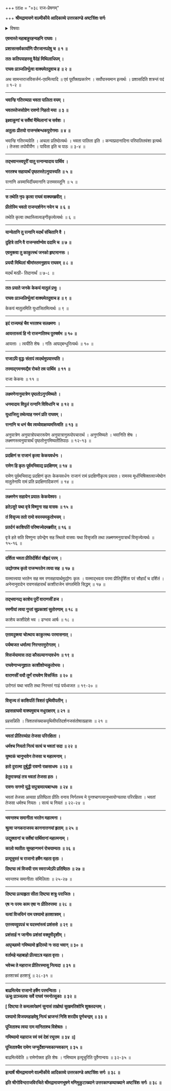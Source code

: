+++
title = "०३८ राज-प्रेषणम्"

+++
**श्रीमद्रामायणे वाल्मीकीये आदिकाव्ये उत्तरकाण्डे अष्टत्रिंशः सर्गः**

<details><summary>विषयाः</summary>

रामेण स्वाभिषेकावलोकन-कुतुक-समागत-नाना-देशाधिपानां तत्-तन्-नगरं प्रतिप्रेषणम् ॥ १ ॥
</details>


**एवमास्ते महाबाहुरहन्यहनि राघवः ।**

**प्रशासत्सर्वकार्याणि पौरजानपदेषु च ॥ १ ॥**

**ततः कतिपयाहस्सु वैदेहं मिथिलाधिपम् ।**

**राघवः प्राञ्जलिर्भूत्वा वाक्यमेतदुवाच ह ॥ २ ॥**

अथ सामन्तराजविसर्जनं-एवमित्यादि ॥ एवं पूर्वोक्तप्रकारेण । सर्वोपास्यमान इत्यर्थः । प्रशासदिति शत्रन्तं पदं ॥ १-२ ॥

****

**भवान्हि गतिरव्यग्रा भवता पालिता वयम् ।**

**भवतस्तेजसोग्रेण रावणो निहतो मया ॥ ३ ॥**

**इक्ष्वाकूणां च सर्वेषां मैथिलानां च सर्वशः ।**

**अतुलाः प्रीतयो राजन्संबन्धकपुरोगमाः ॥ ४ ॥**

भवान्हि गतिरव्यग्रेति । अचला प्रतिष्ठेत्यर्थः । भवता पालिता इति । कन्याप्रदानादिना परिपालितवंशा इत्यर्थः । तेजसा तपोवीर्येण । पाविता इति च पाठः ॥ ३-४ ॥

****

**तद्भवान्त्स्वपुरीं यातु रत्नान्यादाय पार्थिव ।**

**भरतश्च सहायार्थं पृष्ठतस्तेऽनुयास्यति ॥ ५ ॥**

रत्नानि अस्माभिर्दीयमानानि उत्तमवस्तूनि ॥ ५ ॥

****

**स तथेति नृपः कृत्वा राघवं वाक्यमब्रवीत् ।**

**प्रीतोस्मि भवतो राजन्दर्शनेन नयेन च ॥ ६ ॥**

तथेति कृत्वा तथास्त्वित्यङ्गीकृत्येत्यर्थः ॥ ६ ॥

****

**यान्येतानि तु रत्नानि मदर्थं संचितानि वै ।**

**दुहित्रे तानि वै राजन्सर्वाण्येव ददामि च ॥ ७ ॥**

**एवमुक्त्वा तु काकुत्स्थं जनको हृष्टमानसः ।**

**प्रययौ मिथिलां श्रीमांस्तमनुज्ञाय राघवम् ॥ ८ ॥**

मदर्थं मत्प्री- तिदानार्थं ॥ ७-८ ॥

****

**ततः प्रयाते जनके केकयं मातुलं प्रभुः ।**

**राघवः प्राञ्जलिर्भूत्वां वाक्यमेतदुवाच ह ॥ ९ ॥**

केकयं मातुलमिति युधाजितमित्यर्थः ॥ ९ ॥

****

**इदं राज्यमहं चैव भरतश्च सलक्ष्मणः ।**

**आयत्तास्त्वं हि नो राजन्गतिश्च पुरुषर्षभ ॥ १० ॥**

आयत्ताः । त्वयीति शेषः । गतिः आपद्बन्धुरित्यर्थः ॥ १० ॥

****

**राजाऽपि वृद्धः संतापं त्वदर्थमुपयास्यति ।**

**तस्माद्गमनमद्यैव रोचते तव पार्थिव ॥ ११ ॥**

राजा केकयः ॥ ११ ॥

****

**लक्ष्मणेनानुयात्रेण पृष्ठतोऽनुगमिष्यते ।**

**धनमादाय विपुलं रत्नानि विविधानि च ॥ १२ ॥**

**युधाजित्तु तथेत्याह गमनं प्रति राघवम् ।**

**रत्नानि च धनं चैव त्वय्येवाक्षय्यमस्त्विति ॥ १३ ॥**

अनुयात्रेण अनुयात्रोपचाररूपेण अनुयात्रानुरूपोपचारार्थ । अनुगमिष्यते । भवानिति शेषः । लक्ष्मणस्त्वनुयात्रार्थं पृष्ठतोनुगमिष्यतीतिपाठः ॥ १२-१३ ॥

****

**प्रदक्षिणं स राजानं कृत्वा केकयवर्धनः ।**

**रामेण हि कृतः पूर्वमभिवाद्य प्रदक्षिणम् ॥ १४ ॥**

रामेण पूर्वमभिवाद्य प्रदक्षिणं कृतः केकयवर्धनः राजानं रामं प्रदक्षिणीकृत्य प्रयातः। रामस्य मूर्धाभिषिक्तत्वाज्येष्ठेन मातुलेनापि रामं प्रति प्रदक्षिणादिकरणं ॥ १४ ॥

****

**लक्ष्मणेन सहायेन प्रयातः केकयेश्वरः ।**

**हतेऽसुरे यथा वृत्रे विष्णुना सह वासवः ॥ १५ ॥**

**तं विसृज्य ततो रामो वयस्यमकुतोभयम् ।**

**प्रतर्दनं काशिपतिं परिष्वज्येदमब्रवीत् ॥ १६ ॥**

वृत्रे हते सति विष्णुना उपेन्द्रेण सह स्थितो वासवः यथा विसृजति तथा लक्ष्मणमनुयात्रार्थं विसृज्येत्यर्थः ॥ १५-१६ ॥

****

**दर्शिता भवता प्रीतिर्दर्शितं सौहृदं परम् ।**

**उद्योगश्च कृतो राजन्भरतेन त्वया सह ॥ १७ ॥**

यस्मात्त्वया भरतेन सह मम रणसहायार्थमुद्योगः कृतः । यस्माद्भवता परमा प्रीतिर्दृर्शिता परं सौहार्दं च दर्शितं । अनेनानुवादेन रावणसंहारार्थं काशीराजेन संगतमिति सिद्धम् ॥ १७ ॥

****

**तद्भवानद्य काशेय पुरीं वाराणसीं व्रज ।**

**रमणीयां त्वया गुप्तां सुप्रकाशां सुतोरणाम् ॥ १८ ॥**

काशेय काशीदेशे भव । ढग्भाव आर्षः ॥ १८ ॥

****

**एतावदुक्त्वा चोत्थाय काकुत्स्थः परमासनात् ।**

**पर्यष्वजत धर्मात्मा निरन्तरमुरोगतम् ।**

**विसर्जयामास तदा कौसल्यानन्दवर्धनः ॥ १९ ॥**

**राघवेणाभ्यनुज्ञातः काशीशोप्यकुतोभयः ।**

**वाराणसीं ययौ तूर्णं राघवेण विसर्जितः ॥ २० ॥**

उरोगतं यथा भवति तथा निरन्तरं गाढं पर्यध्वजत ॥ १९-२० ॥

****

**विसृज्य तं काशिपतिं त्रिशतं पृथिवीपतीन् ।**

**प्रहसन्राघवो वाक्यमुवाच मधुराक्षरम् ॥ २१ ॥**

प्रहसन्निति । त्रिशतसंख्याकपृथिवीपतिदर्शनजसंतोषात्प्रहासः ॥ २१ ॥

****

**भवतां प्रीतिरव्यंग्रा तेजसा परिरक्षिता ।**

**धर्मश्च नियतो नित्यं सत्यं च भवतां सदा ॥ २२ ॥**

**युष्माकं चानुभावेन तेजसा च महात्मनाम् ।**

**हतो दुरात्मा दुर्बुद्धी रावणो राक्षसाधमः ॥ २३ ॥**

**हेतुमात्रमहं तत्र भवतां तेजसा हतः ।**

**रावणः सगणो युद्धे सपुत्रामात्यबान्धवः ॥ २४ ॥**

भवतां तेजसा अव्यग्रा प्रतिष्ठिता प्रीतिः वनाय निर्गतस्य मे पुनश्चागत्यानुभवयोग्यतया परिरक्षिता । भवतां तेजसा धर्मश्च नियतः । सत्यं च नियतं ॥ २२-२४ ॥

****

**भवन्तश्च समानीता भरतेन महात्मना ।**

**श्रुत्वा जनकराजस्य काननात्तनयां हृताम् ॥ २५ ॥**

**उद्युक्तानां च सर्वेषां पार्थिवानां महात्मनाम् ।**

**कालो व्यतीतः सुमहान्गमनं रोचयाम्यतः ॥ २६ ॥**

**प्रत्यूचुस्तं च राजानो हर्षेण महता वृताः ।**

**दिष्ट्या त्वं विजयी राम स्वराज्येऽपि प्रतिष्ठितः ॥ २७ ॥**

भवन्तश्च समानीताः संमिलिताः ॥ २५-२७ ॥

****

**दिष्ट्या प्रत्याहृता सीता दिष्ट्या शत्रुः पराजितः ।**

**एष नः परमः काम एषा नः प्रीतिरुत्तमा ॥ २८ ॥**

**यत्वां विजयिनं राम पश्यामो हतशात्रवम् ।**

**एतत्त्वय्युपपन्नं च यदस्मांस्त्वं प्रशंससे ॥ २९ ॥**

**प्रशंसार्ह न जानीमः प्रशंसां वक्तुमीदृशीम् ।**

**आपृच्छामो गमिष्यामो हृदिस्यो नः सदा भवान् ॥ ३० ॥**

**वर्तामहे महाबाहो प्रीत्याऽत्र महता वृत्ताः ।**

**भवेच्च ते महाराज प्रीतिरस्मासु नित्यदा ॥ ३१ ॥**

हतशात्रवं हतशत्रुं ॥ २८-३१ ॥

****

**बाढमित्येव राजानो हर्षेण परमन्विताः ।  
ऊचुः प्राञ्जलयः सर्वे राघवं गमनोत्सुकाः ॥ ३२ ॥**

**\[ दिष्ट्या ते कमलवरेक्षणं सुनासं ताम्रोष्ठं सुखमतिशोभि शुक्लदन्तम् ।**

**पश्यामो विजयमहाहवेषु नित्यं भ्राजन्तं निशि शरदीव पूर्णचन्द्रम् ॥ ३३ ॥**

**पूजिताश्च त्वया राम मानिताश्च विशेषतः ।**

**गमिष्यामो महाराज स्वं स्वं देशं रघूत्तम ॥ ३४ ॥\]**

**पूजिताश्चैव रामेण जग्मुर्देशान्स्वकान्स्वकान् ॥ ३५ ॥**

बाढमित्येवेति ॥ रामेणोक्ता इति शेषः । गमिष्याम इत्यूचुरिति पूर्वेणान्वयः ॥ ३२-३५ ॥

****

**इत्यार्षे श्रीमद्रामायणे वाल्मीकीये आदिकाव्ये उत्तरकाण्डे अष्टत्रिंशः सर्गः ॥ ३८ ॥**

**इति श्रीगोविन्दराजविरचिते श्रीमद्रामायणभूषणे मणिमुकुटाख्याने उत्तरकाण्डव्याख्याने अष्टत्रिंशः सर्गः ॥ ३८ ॥**
